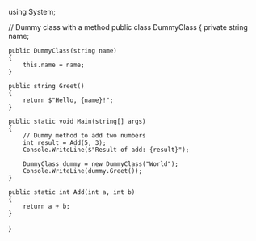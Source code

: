 using System;

// Dummy class with a method
public class DummyClass
{
    private string name;

    public DummyClass(string name)
    {
        this.name = name;
    }

    public string Greet()
    {
        return $"Hello, {name}!";
    }

    public static void Main(string[] args)
    {
        // Dummy method to add two numbers
        int result = Add(5, 3);
        Console.WriteLine($"Result of add: {result}");

        DummyClass dummy = new DummyClass("World");
        Console.WriteLine(dummy.Greet());
    }

    public static int Add(int a, int b)
    {
        return a + b;
    }
}
